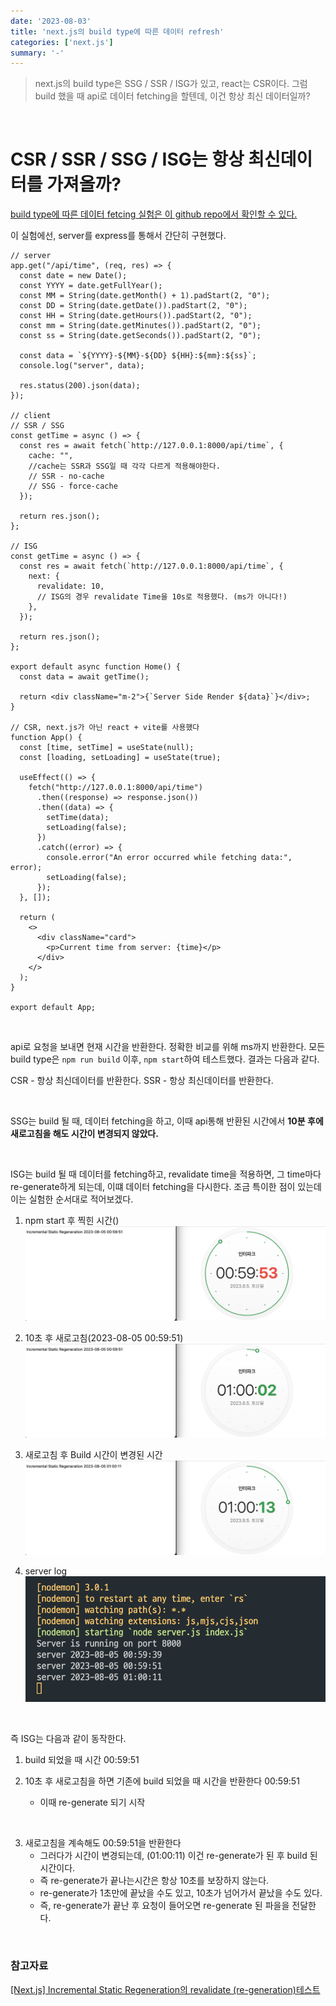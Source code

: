 ```yaml
---
date: '2023-08-03'
title: 'next.js의 build type에 따른 데이터 refresh'
categories: ['next.js']
summary: '-'
---
```


> next.js의 build type은 SSG / SSR / ISG가 있고, react는 CSR이다.
> 그럼 build 했을 때 api로 데이터 fetching을 할텐데, 이건 항상 최신 데이터일까?

<br>

# CSR / SSR / SSG / ISG는 항상 최신데이터를 가져올까?

[build type에 따른 데이터 fetcing 실험은 이 github repo에서 확인할 수 있다.](https://github.com/Geuni620/csr-ssr-ssg-isg-fetching.git)

이 실험에선, server를 express를 통해서 간단히 구현했다.

```JS
// server
app.get("/api/time", (req, res) => {
  const date = new Date();
  const YYYY = date.getFullYear();
  const MM = String(date.getMonth() + 1).padStart(2, "0");
  const DD = String(date.getDate()).padStart(2, "0");
  const HH = String(date.getHours()).padStart(2, "0");
  const mm = String(date.getMinutes()).padStart(2, "0");
  const ss = String(date.getSeconds()).padStart(2, "0");

  const data = `${YYYY}-${MM}-${DD} ${HH}:${mm}:${ss}`;
  console.log("server", data);

  res.status(200).json(data);
});

// client
// SSR / SSG
const getTime = async () => {
  const res = await fetch(`http://127.0.0.1:8000/api/time`, {
    cache: "",
    //cache는 SSR과 SSG일 때 각각 다르게 적용해야한다.
    // SSR - no-cache
    // SSG - force-cache
  });

  return res.json();
};

// ISG
const getTime = async () => {
  const res = await fetch(`http://127.0.0.1:8000/api/time`, {
    next: {
      revalidate: 10,
      // ISG의 경우 revalidate Time을 10s로 적용했다. (ms가 아니다!)
    },
  });

  return res.json();
};

export default async function Home() {
  const data = await getTime();

  return <div className="m-2">{`Server Side Render ${data}`}</div>;
}

// CSR, next.js가 아닌 react + vite를 사용했다
function App() {
  const [time, setTime] = useState(null);
  const [loading, setLoading] = useState(true);

  useEffect(() => {
    fetch("http://127.0.0.1:8000/api/time")
      .then((response) => response.json())
      .then((data) => {
        setTime(data);
        setLoading(false);
      })
      .catch((error) => {
        console.error("An error occurred while fetching data:", error);
        setLoading(false);
      });
  }, []);

  return (
    <>
      <div className="card">
        <p>Current time from server: {time}</p>
      </div>
    </>
  );
}

export default App;
```

<br>

api로 요청을 보내면 현재 시간을 반환한다. 정확한 비교를 위해 ms까지 반환한다.
모든 build type은 `npm run build` 이후, `npm start`하여 테스트했다.
결과는 다음과 같다.

CSR - 항상 최신데이터를 반환한다.
SSR - 항상 최신데이터를 반환한다.

<br>

SSG는 build 될 때, 데이터 fetching을 하고, 이때 api통해 반환된 시간에서 **10분 후에 새로고침을 해도 시간이 변경되지 않았다.**

<br>

ISG는 build 될 때 데이터를 fetching하고, revalidate time을 적용하면, 그 time마다 re-generate하게 되는데, 이떄 데이터 fetching을 다시한다.
조금 특이한 점이 있는데 이는 실험한 순서대로 적어보겠다.

1. npm start 후 찍힌 시간()
   ![Build 후 찍힌 시간 00:59:51 / 실제시간 00:59:53](./isg-log-1.png)

2. 10초 후 새로고침(2023-08-05 00:59:51)
   ![Build 후 찍힌 시간 00:59:51 / 실제시간 01:00:02](./isg-log-2.png)

3. 새로고침 후 Build 시간이 변경된 시간
   ![Build 후 찍힌 시간 01:00:11 / 실제시간 01:00:13](./isg-log-3.png)

4. server log
   ![](./isg-server-log.png)

<br>

즉 ISG는 다음과 같이 동작한다.

1. build 되었을 때 시간 00:59:51
2. 10초 후 새로고침을 하면 기존에 build 되었을 때 시간을 반환한다 00:59:51

   - 이때 re-generate 되기 시작

<br>

3. 새로고침을 계속해도 00:59:51을 반환한다
   - 그러다가 시간이 변경되는데, (01:00:11) 이건 re-generate가 된 후 build 된 시간이다.
   - 즉 re-generate가 끝나는시간은 항상 10초를 보장하지 않는다.
   - re-generate가 1초만에 끝났을 수도 있고, 10초가 넘어가서 끝났을 수도 있다.
   - 즉, re-generate가 끝난 후 요청이 들어오면 re-generate 된 파을을 전달한다.

<br>

### 참고자료

[[Next.js] Incremental Static Regeneration의 revalidate (re-generation)테스트](https://velog.io/@dldngus5/nextjs-revalidate)
